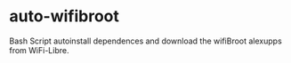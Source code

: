 # auto-wifibroot
Bash Script autoinstall dependences and download the wifiBroot
alexupps from WiFi-Libre.
